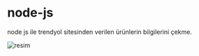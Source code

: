 # node-js
node js ile trendyol sitesinden verilen ürünlerin bilgilerini çekme. 

![resim](https://user-images.githubusercontent.com/70608758/200024964-8950c928-cfea-4221-a471-570088f6b929.png)
